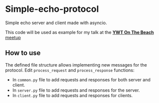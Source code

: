 # Simple-echo-protocol

Simple echo server and client made with asyncio.

This code will be used as example for my talk at the [__YWT On The Beach__ meetup](https://www.meetup.com/es-ES/yeswetech/events/250109575/)

## How to use
The defined file structure allows implementing new messages for the protocol. Edit `process_request` and `process_response` functions:
  * In `common.py` file to add requests and responses for both server and client.
  * In `server.py` file to add requests and responses for the server.
  * In `client.py` file to add requests and responses for clients.
